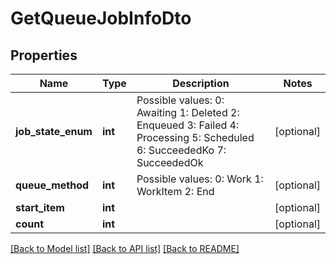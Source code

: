 # GetQueueJobInfoDto

## Properties
Name | Type | Description | Notes
------------ | ------------- | ------------- | -------------
**job_state_enum** | **int** | Possible values:  0: Awaiting  1: Deleted  2: Enqueued  3: Failed  4: Processing  5: Scheduled  6: SucceededKo  7: SucceededOk | [optional] 
**queue_method** | **int** | Possible values:  0: Work  1: WorkItem  2: End | [optional] 
**start_item** | **int** |  | [optional] 
**count** | **int** |  | [optional] 

[[Back to Model list]](../README.md#documentation-for-models) [[Back to API list]](../README.md#documentation-for-api-endpoints) [[Back to README]](../README.md)


